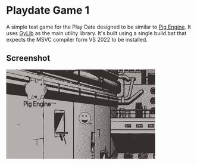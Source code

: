 # Playdate Game 1
A simple test game for the Play Date designed to be similar to [Pig Engine](https://www.siltutorials.com/pigengine). It uses [GyLib](https://github.com/PiggybankStudios/gylib) as the main utility library. It's built using a single build.bat that expects the MSVC compiler form VS 2022 to be installed.

## Screenshot
![Gif1](/release/screenshots/recording1.gif)